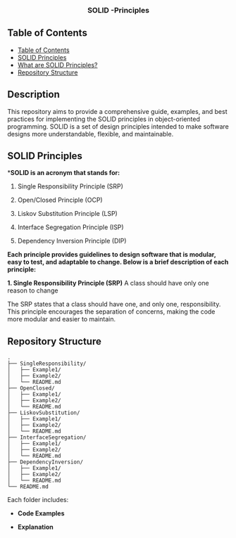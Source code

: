 <br />
<p align="center">

  <h3 align="center"> SOLID -Principles </h3>
</p>

## Table of Contents

- [Table of Contents](#table-of-contents)
- [SOLID Principles](#SOLID-Principles)
- [What are SOLID Principles?](#What-are-SOLID-Principles?)
- [Repository Structure](#Repository-Structure)

## Description

This repository aims to provide a comprehensive guide, examples, and best practices for implementing the SOLID principles in object-oriented programming. SOLID is a set of design principles intended to make software designs more understandable, flexible, and maintainable.

## SOLID Principles

***SOLID is an acronym that stands for:**

1. Single Responsibility Principle (SRP)

2. Open/Closed Principle (OCP)

3. Liskov Substitution Principle (LSP)

4. Interface Segregation Principle (ISP)

5. Dependency Inversion Principle (DIP)


**Each principle provides guidelines to design software that is modular, easy to test, and adaptable to change. Below is a brief description of each principle:**

**1. Single Responsibility Principle (SRP)**
    A class should have only one reason to change

The SRP states that a class should have one, and only one, responsibility. This principle encourages the separation of concerns, making the code more modular and easier to maintain.


## Repository Structure 

    .
    ├── SingleResponsibility/
    │   ├── Example1/
    │   ├── Example2/
    │   └── README.md
    ├── OpenClosed/
    │   ├── Example1/
    │   ├── Example2/
    │   └── README.md
    ├── LiskovSubstitution/
    │   ├── Example1/
    │   ├── Example2/
    │   └── README.md
    ├── InterfaceSegregation/
    │   ├── Example1/
    │   ├── Example2/
    │   └── README.md
    ├── DependencyInversion/
    │   ├── Example1/
    │   ├── Example2/
    │   └── README.md
    └── README.md

Each folder includes:

* **Code Examples**

* **Explanation**